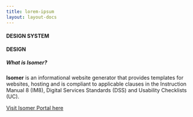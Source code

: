 ```yaml
---
title: lorem-ipsum
layout: layout-docs
---
```

#### DESIGN SYSTEM

**DESIGN**

##### What is Isomer?

**Isomer** is an informational website generator that provides templates for websites, hosting and is compliant to applicable clauses in the Instruction Manual 8 (IM8), Digital Services Standards (DSS) and Usability Checklists (UC).

[Visit Isomer Portal here](https://isomer.gov.sg/)

